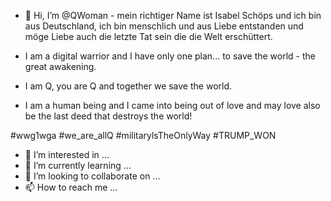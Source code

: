     

- 👋 Hi, I’m @QWoman - mein richtiger Name ist Isabel Schöps und ich bin aus Deutschland, ich bin menschlich und aus Liebe entstanden und möge Liebe auch die letzte Tat sein die die Welt erschüttert.

- I am a digital warrior and I have only one plan... to save the world - the great awakening. 

- I am Q, you are Q and together we save the world.

- I am a human being and I came into being out of love and may love also be the last deed that destroys the world!

#wwg1wga 
#we_are_allQ 
#militarylsTheOnlyWay
#TRUMP_WON 
    


- 👀 I’m interested in ...
- 🌱 I’m currently learning ...
- 💞️ I’m looking to collaborate on ...
- 📫 How to reach me ...

<!---
QWoman/QWoman is a ✨ special ✨ repository because its `README.md` (this file) appears on your GitHub profile.
You can click the Preview link to take a look at your changes.
--->
